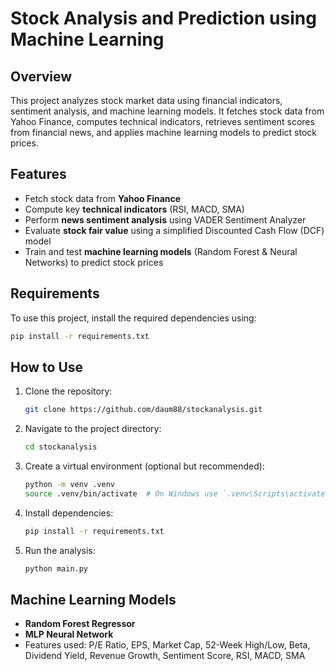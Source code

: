 # Stock Analysis and Prediction using Machine Learning

## Overview
This project analyzes stock market data using financial indicators, sentiment analysis, and machine learning models. It fetches stock data from Yahoo Finance, computes technical indicators, retrieves sentiment scores from financial news, and applies machine learning models to predict stock prices.

## Features
- Fetch stock data from **Yahoo Finance**
- Compute key **technical indicators** (RSI, MACD, SMA)
- Perform **news sentiment analysis** using VADER Sentiment Analyzer
- Evaluate **stock fair value** using a simplified Discounted Cash Flow (DCF) model
- Train and test **machine learning models** (Random Forest & Neural Networks) to predict stock prices

## Requirements
To use this project, install the required dependencies using:
```bash
pip install -r requirements.txt
```

## How to Use
1. Clone the repository:
   ```bash
   git clone https://github.com/daum88/stockanalysis.git
   ```
2. Navigate to the project directory:
   ```bash
   cd stockanalysis
   ```
3. Create a virtual environment (optional but recommended):
   ```bash
   python -m venv .venv
   source .venv/bin/activate  # On Windows use `.venv\Scripts\activate`
   ```
4. Install dependencies:
   ```bash
   pip install -r requirements.txt
   ```
5. Run the analysis:
   ```bash
   python main.py
   ```

## Machine Learning Models
- **Random Forest Regressor**
- **MLP Neural Network**
- Features used: P/E Ratio, EPS, Market Cap, 52-Week High/Low, Beta, Dividend Yield, Revenue Growth, Sentiment Score, RSI, MACD, SMA
